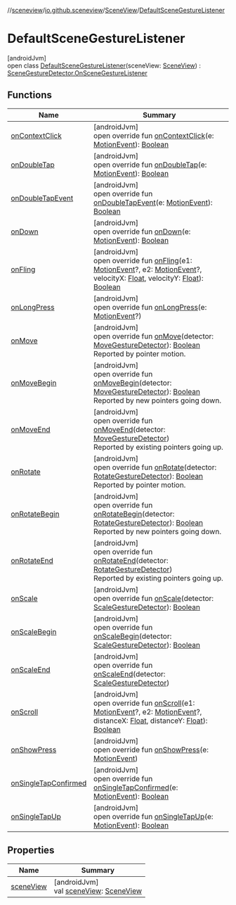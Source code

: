 //[sceneview](../../../../index.md)/[io.github.sceneview](../../index.md)/[SceneView](../index.md)/[DefaultSceneGestureListener](index.md)

# DefaultSceneGestureListener

[androidJvm]\
open class [DefaultSceneGestureListener](index.md)(sceneView: [SceneView](../index.md)) : [SceneGestureDetector.OnSceneGestureListener](../../../io.github.sceneview.interaction/-scene-gesture-detector/-on-scene-gesture-listener/index.md)

## Functions

| Name | Summary |
|---|---|
| [onContextClick](../../../io.github.sceneview.interaction/-scene-gesture-detector/-on-scene-gesture-listener/on-context-click.md) | [androidJvm]<br>open override fun [onContextClick](../../../io.github.sceneview.interaction/-scene-gesture-detector/-on-scene-gesture-listener/on-context-click.md)(e: [MotionEvent](https://developer.android.com/reference/kotlin/android/view/MotionEvent.html)): [Boolean](https://kotlinlang.org/api/latest/jvm/stdlib/kotlin/-boolean/index.html) |
| [onDoubleTap](../../../io.github.sceneview.interaction/-scene-gesture-detector/-on-scene-gesture-listener/on-double-tap.md) | [androidJvm]<br>open override fun [onDoubleTap](../../../io.github.sceneview.interaction/-scene-gesture-detector/-on-scene-gesture-listener/on-double-tap.md)(e: [MotionEvent](https://developer.android.com/reference/kotlin/android/view/MotionEvent.html)): [Boolean](https://kotlinlang.org/api/latest/jvm/stdlib/kotlin/-boolean/index.html) |
| [onDoubleTapEvent](../../../io.github.sceneview.interaction/-scene-gesture-detector/-on-scene-gesture-listener/on-double-tap-event.md) | [androidJvm]<br>open override fun [onDoubleTapEvent](../../../io.github.sceneview.interaction/-scene-gesture-detector/-on-scene-gesture-listener/on-double-tap-event.md)(e: [MotionEvent](https://developer.android.com/reference/kotlin/android/view/MotionEvent.html)): [Boolean](https://kotlinlang.org/api/latest/jvm/stdlib/kotlin/-boolean/index.html) |
| [onDown](../../../io.github.sceneview.interaction/-scene-gesture-detector/-on-scene-gesture-listener/on-down.md) | [androidJvm]<br>open override fun [onDown](../../../io.github.sceneview.interaction/-scene-gesture-detector/-on-scene-gesture-listener/on-down.md)(e: [MotionEvent](https://developer.android.com/reference/kotlin/android/view/MotionEvent.html)): [Boolean](https://kotlinlang.org/api/latest/jvm/stdlib/kotlin/-boolean/index.html) |
| [onFling](../../../io.github.sceneview.interaction/-scene-gesture-detector/-on-scene-gesture-listener/on-fling.md) | [androidJvm]<br>open override fun [onFling](../../../io.github.sceneview.interaction/-scene-gesture-detector/-on-scene-gesture-listener/on-fling.md)(e1: [MotionEvent](https://developer.android.com/reference/kotlin/android/view/MotionEvent.html)?, e2: [MotionEvent](https://developer.android.com/reference/kotlin/android/view/MotionEvent.html)?, velocityX: [Float](https://kotlinlang.org/api/latest/jvm/stdlib/kotlin/-float/index.html), velocityY: [Float](https://kotlinlang.org/api/latest/jvm/stdlib/kotlin/-float/index.html)): [Boolean](https://kotlinlang.org/api/latest/jvm/stdlib/kotlin/-boolean/index.html) |
| [onLongPress](../../../io.github.sceneview.interaction/-scene-gesture-detector/-on-scene-gesture-listener/on-long-press.md) | [androidJvm]<br>open override fun [onLongPress](../../../io.github.sceneview.interaction/-scene-gesture-detector/-on-scene-gesture-listener/on-long-press.md)(e: [MotionEvent](https://developer.android.com/reference/kotlin/android/view/MotionEvent.html)?) |
| [onMove](../../../io.github.sceneview.interaction/-scene-gesture-detector/-on-scene-gesture-listener/on-move.md) | [androidJvm]<br>open override fun [onMove](../../../io.github.sceneview.interaction/-scene-gesture-detector/-on-scene-gesture-listener/on-move.md)(detector: [MoveGestureDetector](../../../io.github.sceneview.interaction/-move-gesture-detector/index.md)): [Boolean](https://kotlinlang.org/api/latest/jvm/stdlib/kotlin/-boolean/index.html)<br>Reported by pointer motion. |
| [onMoveBegin](../../../io.github.sceneview.interaction/-scene-gesture-detector/-on-scene-gesture-listener/on-move-begin.md) | [androidJvm]<br>open override fun [onMoveBegin](../../../io.github.sceneview.interaction/-scene-gesture-detector/-on-scene-gesture-listener/on-move-begin.md)(detector: [MoveGestureDetector](../../../io.github.sceneview.interaction/-move-gesture-detector/index.md)): [Boolean](https://kotlinlang.org/api/latest/jvm/stdlib/kotlin/-boolean/index.html)<br>Reported by new pointers going down. |
| [onMoveEnd](../../../io.github.sceneview.interaction/-scene-gesture-detector/-on-scene-gesture-listener/on-move-end.md) | [androidJvm]<br>open override fun [onMoveEnd](../../../io.github.sceneview.interaction/-scene-gesture-detector/-on-scene-gesture-listener/on-move-end.md)(detector: [MoveGestureDetector](../../../io.github.sceneview.interaction/-move-gesture-detector/index.md))<br>Reported by existing pointers going up. |
| [onRotate](../../../io.github.sceneview.interaction/-scene-gesture-detector/-on-scene-gesture-listener/on-rotate.md) | [androidJvm]<br>open override fun [onRotate](../../../io.github.sceneview.interaction/-scene-gesture-detector/-on-scene-gesture-listener/on-rotate.md)(detector: [RotateGestureDetector](../../../io.github.sceneview.interaction/-rotate-gesture-detector/index.md)): [Boolean](https://kotlinlang.org/api/latest/jvm/stdlib/kotlin/-boolean/index.html)<br>Reported by pointer motion. |
| [onRotateBegin](../../../io.github.sceneview.interaction/-scene-gesture-detector/-on-scene-gesture-listener/on-rotate-begin.md) | [androidJvm]<br>open override fun [onRotateBegin](../../../io.github.sceneview.interaction/-scene-gesture-detector/-on-scene-gesture-listener/on-rotate-begin.md)(detector: [RotateGestureDetector](../../../io.github.sceneview.interaction/-rotate-gesture-detector/index.md)): [Boolean](https://kotlinlang.org/api/latest/jvm/stdlib/kotlin/-boolean/index.html)<br>Reported by new pointers going down. |
| [onRotateEnd](../../../io.github.sceneview.interaction/-scene-gesture-detector/-on-scene-gesture-listener/on-rotate-end.md) | [androidJvm]<br>open override fun [onRotateEnd](../../../io.github.sceneview.interaction/-scene-gesture-detector/-on-scene-gesture-listener/on-rotate-end.md)(detector: [RotateGestureDetector](../../../io.github.sceneview.interaction/-rotate-gesture-detector/index.md))<br>Reported by existing pointers going up. |
| [onScale](../../../io.github.sceneview.interaction/-scene-gesture-detector/-on-scene-gesture-listener/on-scale.md) | [androidJvm]<br>open override fun [onScale](../../../io.github.sceneview.interaction/-scene-gesture-detector/-on-scene-gesture-listener/on-scale.md)(detector: [ScaleGestureDetector](https://developer.android.com/reference/kotlin/android/view/ScaleGestureDetector.html)): [Boolean](https://kotlinlang.org/api/latest/jvm/stdlib/kotlin/-boolean/index.html) |
| [onScaleBegin](../../../io.github.sceneview.interaction/-scene-gesture-detector/-on-scene-gesture-listener/on-scale-begin.md) | [androidJvm]<br>open override fun [onScaleBegin](../../../io.github.sceneview.interaction/-scene-gesture-detector/-on-scene-gesture-listener/on-scale-begin.md)(detector: [ScaleGestureDetector](https://developer.android.com/reference/kotlin/android/view/ScaleGestureDetector.html)): [Boolean](https://kotlinlang.org/api/latest/jvm/stdlib/kotlin/-boolean/index.html) |
| [onScaleEnd](../../../io.github.sceneview.interaction/-scene-gesture-detector/-on-scene-gesture-listener/on-scale-end.md) | [androidJvm]<br>open override fun [onScaleEnd](../../../io.github.sceneview.interaction/-scene-gesture-detector/-on-scene-gesture-listener/on-scale-end.md)(detector: [ScaleGestureDetector](https://developer.android.com/reference/kotlin/android/view/ScaleGestureDetector.html)) |
| [onScroll](../../../io.github.sceneview.interaction/-scene-gesture-detector/-on-scene-gesture-listener/on-scroll.md) | [androidJvm]<br>open override fun [onScroll](../../../io.github.sceneview.interaction/-scene-gesture-detector/-on-scene-gesture-listener/on-scroll.md)(e1: [MotionEvent](https://developer.android.com/reference/kotlin/android/view/MotionEvent.html)?, e2: [MotionEvent](https://developer.android.com/reference/kotlin/android/view/MotionEvent.html)?, distanceX: [Float](https://kotlinlang.org/api/latest/jvm/stdlib/kotlin/-float/index.html), distanceY: [Float](https://kotlinlang.org/api/latest/jvm/stdlib/kotlin/-float/index.html)): [Boolean](https://kotlinlang.org/api/latest/jvm/stdlib/kotlin/-boolean/index.html) |
| [onShowPress](../../../io.github.sceneview.interaction/-scene-gesture-detector/-on-scene-gesture-listener/on-show-press.md) | [androidJvm]<br>open override fun [onShowPress](../../../io.github.sceneview.interaction/-scene-gesture-detector/-on-scene-gesture-listener/on-show-press.md)(e: [MotionEvent](https://developer.android.com/reference/kotlin/android/view/MotionEvent.html)) |
| [onSingleTapConfirmed](on-single-tap-confirmed.md) | [androidJvm]<br>open override fun [onSingleTapConfirmed](on-single-tap-confirmed.md)(e: [MotionEvent](https://developer.android.com/reference/kotlin/android/view/MotionEvent.html)): [Boolean](https://kotlinlang.org/api/latest/jvm/stdlib/kotlin/-boolean/index.html) |
| [onSingleTapUp](../../../io.github.sceneview.interaction/-scene-gesture-detector/-on-scene-gesture-listener/on-single-tap-up.md) | [androidJvm]<br>open override fun [onSingleTapUp](../../../io.github.sceneview.interaction/-scene-gesture-detector/-on-scene-gesture-listener/on-single-tap-up.md)(e: [MotionEvent](https://developer.android.com/reference/kotlin/android/view/MotionEvent.html)): [Boolean](https://kotlinlang.org/api/latest/jvm/stdlib/kotlin/-boolean/index.html) |

## Properties

| Name | Summary |
|---|---|
| [sceneView](scene-view.md) | [androidJvm]<br>val [sceneView](scene-view.md): [SceneView](../index.md) |
